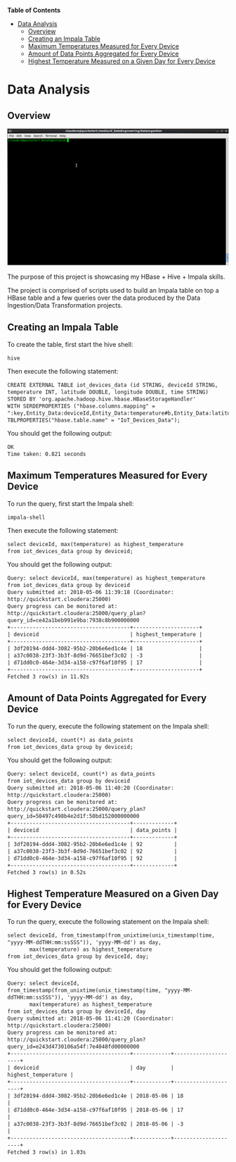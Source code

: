 <!-- START doctoc generated TOC please keep comment here to allow auto update -->
<!-- DON'T EDIT THIS SECTION, INSTEAD RE-RUN doctoc TO UPDATE -->
**Table of Contents**

- [Data Analysis](#data-analysis)
  - [Overview](#overview)
  - [Creating an Impala Table](#creating-an-impala-table)
  - [Maximum Temperatures Measured for Every Device](#maximum-temperatures-measured-for-every-device)
  - [Amount of Data Points Aggregated for Every Device](#amount-of-data-points-aggregated-for-every-device)
  - [Highest Temperature Measured on a Given Day for Every Device](#highest-temperature-measured-on-a-given-day-for-every-device)

<!-- END doctoc generated TOC please keep comment here to allow auto update -->

# Data Analysis

## Overview

<kbd>![Risks App ER Diagram](./images/analysis.gif)</kbd>

The purpose of this project is showcasing my HBase + Hive + Impala skills.

The project is comprised of scripts used to build an Impala table on top a HBase table and a few queries over the data produced by the Data Ingestion/Data Transformation projects.

## Creating an Impala Table

To create the table, first start the hive shell:

    hive

Then execute the following statement:

    CREATE EXTERNAL TABLE iot_devices_data (id STRING, deviceId STRING, temperature INT, latitude DOUBLE, longitude DOUBLE, time STRING)
    STORED BY 'org.apache.hadoop.hive.hbase.HBaseStorageHandler'
    WITH SERDEPROPERTIES ("hbase.columns.mapping" = ":key,Entity_Data:deviceId,Entity_Data:temperature#b,Entity_Data:latitude#b,Entity_Data:longitude#b,Entity_Data:time")
    TBLPROPERTIES("hbase.table.name" = "IoT_Devices_Data");

You should get the following output:

    OK
    Time taken: 0.821 seconds

## Maximum Temperatures Measured for Every Device

To run the query, first start the Impala shell:

    impala-shell

Then execute the following statement:

    select deviceId, max(temperature) as highest_temperature
    from iot_devices_data group by deviceid;

You should get the following output:

    Query: select deviceId, max(temperature) as highest_temperature
    from iot_devices_data group by deviceid
    Query submitted at: 2018-05-06 11:39:18 (Coordinator: http://quickstart.cloudera:25000)
    Query progress can be monitored at: http://quickstart.cloudera:25000/query_plan?query_id=ce42a1beb991e9ba:7938c8b900000000
    +--------------------------------------+---------------------+
    | deviceid                             | highest_temperature |
    +--------------------------------------+---------------------+
    | 3df20194-ddd4-3082-95b2-20b6e6ed1c4e | 18                  |
    | a37c0038-23f3-3b3f-8d9d-76651bef3c02 | -3                  |
    | d71dd0c0-464e-3d34-a158-c97f6af10f95 | 17                  |
    +--------------------------------------+---------------------+
    Fetched 3 row(s) in 11.92s

## Amount of Data Points Aggregated for Every Device

To run the query, execute the following statement on the Impala shell:

    select deviceId, count(*) as data_points
    from iot_devices_data group by deviceid;

You should get the following output:

    Query: select deviceId, count(*) as data_points
    from iot_devices_data group by deviceid
    Query submitted at: 2018-05-06 11:40:20 (Coordinator: http://quickstart.cloudera:25000)
    Query progress can be monitored at: http://quickstart.cloudera:25000/query_plan?query_id=50497c498b4e2d1f:50bd152000000000
    +--------------------------------------+-------------+
    | deviceid                             | data_points |
    +--------------------------------------+-------------+
    | 3df20194-ddd4-3082-95b2-20b6e6ed1c4e | 92          |
    | a37c0038-23f3-3b3f-8d9d-76651bef3c02 | 92          |
    | d71dd0c0-464e-3d34-a158-c97f6af10f95 | 92          |
    +--------------------------------------+-------------+
    Fetched 3 row(s) in 0.52s

## Highest Temperature Measured on a Given Day for Every Device

To run the query, execute the following statement on the Impala shell:

    select deviceId, from_timestamp(from_unixtime(unix_timestamp(time, "yyyy-MM-ddTHH:mm:ssSSS")), 'yyyy-MM-dd') as day,
           max(temperature) as highest_temperature
    from iot_devices_data group by deviceId, day;

You should get the following output:

    Query: select deviceId, from_timestamp(from_unixtime(unix_timestamp(time, "yyyy-MM-ddTHH:mm:ssSSS")), 'yyyy-MM-dd') as day,
           max(temperature) as highest_temperature
    from iot_devices_data group by deviceId, day
    Query submitted at: 2018-05-06 11:41:20 (Coordinator: http://quickstart.cloudera:25000)
    Query progress can be monitored at: http://quickstart.cloudera:25000/query_plan?query_id=e243d4730106a54f:7e4048fd00000000
    +--------------------------------------+------------+---------------------+
    | deviceid                             | day        | highest_temperature |
    +--------------------------------------+------------+---------------------+
    | 3df20194-ddd4-3082-95b2-20b6e6ed1c4e | 2018-05-06 | 18                  |
    | d71dd0c0-464e-3d34-a158-c97f6af10f95 | 2018-05-06 | 17                  |
    | a37c0038-23f3-3b3f-8d9d-76651bef3c02 | 2018-05-06 | -3                  |
    +--------------------------------------+------------+---------------------+
    Fetched 3 row(s) in 1.03s